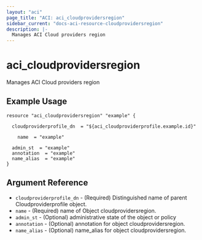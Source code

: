 ```yaml
---
layout: "aci"
page_title: "ACI: aci_cloudprovidersregion"
sidebar_current: "docs-aci-resource-cloudprovidersregion"
description: |-
  Manages ACI Cloud providers region
---
```


# aci_cloudprovidersregion #
Manages ACI Cloud providers region

## Example Usage ##

```hcl
resource "aci_cloudprovidersregion" "example" {

  cloudproviderprofile_dn  = "${aci_cloudproviderprofile.example.id}"

    name  = "example"

  admin_st  = "example"
  annotation  = "example"
  name_alias  = "example"
}
```
## Argument Reference ##
* `cloudproviderprofile_dn` - (Required) Distinguished name of parent Cloudproviderprofile object.
* `name` - (Required) name of Object cloudprovidersregion.
* `admin_st` - (Optional) administrative state of the object or policy
* `annotation` - (Optional) annotation for object cloudprovidersregion.
* `name_alias` - (Optional) name_alias for object cloudprovidersregion.



